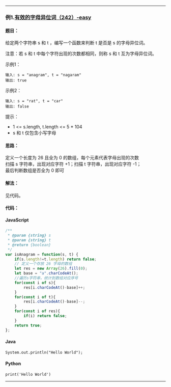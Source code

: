 >


---

### 例1.[有效的字母异位词（242）-easy](https://leetcode.cn/problems/valid-anagram/)

#### 题目：
给定两个字符串 s 和 t ，编写一个函数来判断 t 是否是 s 的字母异位词。

注意：若 s 和 t 中每个字符出现的次数都相同，则称 s 和 t 互为字母异位词。

示例1：
```
输入: s = "anagram", t = "nagaram"
输出: true
```

示例2：
```
输入: s = "rat", t = "car"
输出: false
```

提示：

- 1 <= s.length, t.length <= 5 * 104
- s 和 t 仅包含小写字母

#### 思路：

定义一个长度为 26 且全为 0 的数组，每个元素代表字母出现的次数  
扫描 s 字符串，出现对应字符 +1；扫描 t 字符串，出现对应字符 -1；  
最后判断数组是否全为 0 即可 

#### 解法：

见代码。

#### 代码：

<!-- tabs:start -->

#### **JavaScript**

```javascript
/**
 * @param {string} s
 * @param {string} t
 * @return {boolean}
 */
var isAnagram = function(s, t) {
    if(s.length!=t.length) return false;
    // 定义一个存放 26 字母的数组
    let res = new Array(26).fill(0);
    let base = "a".charCodeAt();
    //遍历s字符串，统计到数组对应序号
    for(const i of s){
        res[i.charCodeAt()-base]++;
    }
    for(const i of t){
        res[i.charCodeAt()-base]--;
    }
    for(const i of res){
        if(i) return false;
    }
    return true;
};
```

#### **Java**

```
System.out.println("Hello World");
```

#### **Python**

```
print('Hello World')
```

<!-- tabs:end -->

---